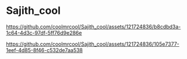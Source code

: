 # Sajith_cool


https://github.com/coolmrcool/Sajith_cool/assets/121724836/b8cdbd3a-1c64-4d3c-97df-5ff76d9e286e


https://github.com/coolmrcool/Sajith_cool/assets/121724836/105e7377-1eef-4d85-8f46-c532de7aa538
